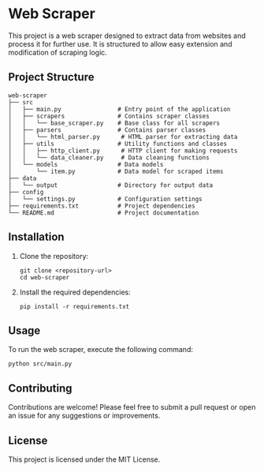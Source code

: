 # Web Scraper

This project is a web scraper designed to extract data from websites and process it for further use. It is structured to allow easy extension and modification of scraping logic.

## Project Structure

```
web-scraper
├── src
│   ├── main.py                # Entry point of the application
│   ├── scrapers               # Contains scraper classes
│   │   └── base_scraper.py    # Base class for all scrapers
│   ├── parsers                # Contains parser classes
│   │   └── html_parser.py      # HTML parser for extracting data
│   ├── utils                  # Utility functions and classes
│   │   ├── http_client.py      # HTTP client for making requests
│   │   └── data_cleaner.py     # Data cleaning functions
│   └── models                 # Data models
│       └── item.py            # Data model for scraped items
├── data
│   └── output                 # Directory for output data
├── config
│   └── settings.py            # Configuration settings
├── requirements.txt           # Project dependencies
└── README.md                  # Project documentation
```

## Installation

1. Clone the repository:
   ```
   git clone <repository-url>
   cd web-scraper
   ```

2. Install the required dependencies:
   ```
   pip install -r requirements.txt
   ```

## Usage

To run the web scraper, execute the following command:
```
python src/main.py
```

## Contributing

Contributions are welcome! Please feel free to submit a pull request or open an issue for any suggestions or improvements.

## License

This project is licensed under the MIT License.